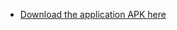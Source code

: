 
- [Download the application APK here](https://drive.google.com/file/d/1uPq33rKux2sNwgoaOYvtgSB2n5Hs0kA9/view?usp=sharing)
